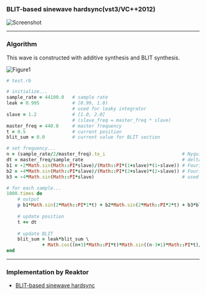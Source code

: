 ### BLIT-based sinewave hardsync(vst3/VC++2012)

![Screenshot](https://raw.github.com/fukuroder/BLIT-based_sinewave_hardsync/master/screenshot.png)

- - -

### Algorithm
This wave is constructed with additive synthesis and BLIT synthesis.

![Figure1](https://raw.github.com/fukuroder/BLIT-based_sinewave_hardsync/master/figure1.png)

```ruby
# test.rb

# initialize...
sample_rate = 44100.0   # sample rate
leak = 0.995            # [0.99, 1.0)
                        # used for leaky integrator
slave = 1.2             # [1.0, 2.0]
                        # (slave_freq = master_freq * slave)
master_freq = 440.0     # master frequency
t = 0.5                 # current position
blit_sum = 0.0          # current value for BLIT section

# set frequency...
n = (sample_rate/2/master_freq).to_i                            # Nyquist limit (round down)
dt = master_freq/sample_rate                                    # delta t
b1 = -2*Math.sin(Math::PI*slave)/(Math::PI*(1+slave)*(1-slave)) # Fourier coefficient for sin(2*PI*1*t)
b2 = -4*Math.sin(Math::PI*slave)/(Math::PI*(2+slave)*(2-slave)) # Fourier coefficient for sin(2*PI*2*t)
b3 = -4*Math.sin(Math::PI*slave)                                # used for BLIT section

# for each sample...
1000.times do
    # output
    p b1*Math.sin(2*Math::PI*1*t) + b2*Math.sin(2*Math::PI*2*t) + b3*blit_sum
    
    # update position
    t += dt
    
    # update BLIT
    blit_sum = leak*blit_sum \
             + Math.cos((n+3)*Math::PI*t)*Math.sin((n-3+1)*Math::PI*t)/Math.sin(Math::PI*t)*dt
end
```

- - -

### Implementation by Reaktor
* [BLIT-based sinewave hardsync](https://co.native-instruments.com/index.php?id=userlibrary&type=0&ulbr=1&plview=detail&patchid=13180)
